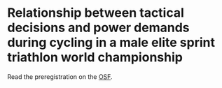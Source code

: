 # Relationship between tactical decisions and power demands during cycling in a male elite sprint triathlon world championship

Read the preregistration on the [OSF](https://osf.io/rdb64/).
